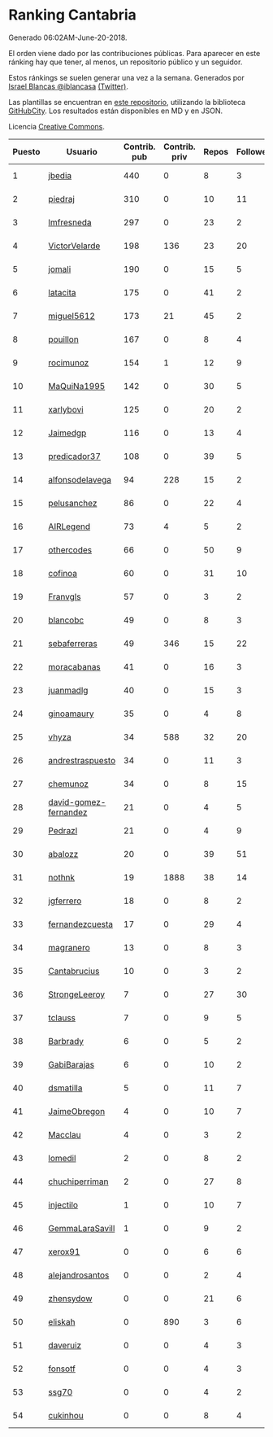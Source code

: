 # Ranking Cantabria

Generado 06:02AM-June-20-2018.

El orden viene dado por las contribuciones públicas. Para aparecer en este ránking hay que tener, al menos, un repositorio público y un seguidor.

Estos ránkings se suelen generar una vez a la semana. Generados por [Israel Blancas @iblancasa](https://github.com/iblancasa/) [(Twitter)](https://twitter.com/iblancasa).

Las plantillas se encuentran en [este repositorio](https://github.com/iblancasa/GH-Spanish-Ranking), utilizando la biblioteca [GitHubCity](https://github.com/iblancasa/GitHubCity). Los resultados están disponibles en MD y en JSON.

Licencia [Creative Commons](https://creativecommons.org/licenses/by/4.0/).

| Puesto   |  Usuario  | Contrib. pub | Contrib. priv |Repos| Followers | Desde |  Avatar  |
|----------|-----------|--------------|---------------|-----|-----------|-------|----------|
|1|[jbedia](https://github.com/jbedia)|440|0|8|3|2013-10-28|![jbedia]()|
|2|[piedraj](https://github.com/piedraj)|310|0|10|11|2012-12-05|![piedraj]()|
|3|[lmfresneda](https://github.com/lmfresneda)|297|0|23|2|2015-06-20|![lmfresneda]()|
|4|[VictorVelarde](https://github.com/VictorVelarde)|198|136|23|20|2010-10-28|![VictorVelarde]()|
|5|[jomali](https://github.com/jomali)|190|0|15|5|2012-02-01|![jomali]()|
|6|[latacita](https://github.com/latacita)|175|0|41|2|2013-05-03|![latacita]()|
|7|[miguel5612](https://github.com/miguel5612)|173|21|45|2|2016-03-29|![miguel5612]()|
|8|[pouillon](https://github.com/pouillon)|167|0|8|4|2013-09-16|![pouillon]()|
|9|[rocimunoz](https://github.com/rocimunoz)|154|1|12|9|2013-03-02|![rocimunoz]()|
|10|[MaQuiNa1995](https://github.com/MaQuiNa1995)|142|0|30|5|2015-12-14|![MaQuiNa1995]()|
|11|[xarlybovi](https://github.com/xarlybovi)|125|0|20|2|2015-10-28|![xarlybovi]()|
|12|[Jaimedgp](https://github.com/Jaimedgp)|116|0|13|4|2015-10-02|![Jaimedgp]()|
|13|[predicador37](https://github.com/predicador37)|108|0|39|5|2012-09-07|![predicador37]()|
|14|[alfonsodelavega](https://github.com/alfonsodelavega)|94|228|15|2|2014-02-06|![alfonsodelavega]()|
|15|[pelusanchez](https://github.com/pelusanchez)|86|0|22|4|2016-04-22|![pelusanchez]()|
|16|[AIRLegend](https://github.com/AIRLegend)|73|4|5|2|2014-11-10|![AIRLegend]()|
|17|[othercodes](https://github.com/othercodes)|66|0|50|9|2013-06-25|![othercodes]()|
|18|[cofinoa](https://github.com/cofinoa)|60|0|31|10|2013-07-26|![cofinoa]()|
|19|[Franvgls](https://github.com/Franvgls)|57|0|3|2|2013-07-31|![Franvgls]()|
|20|[blancobc](https://github.com/blancobc)|49|0|8|3|2013-12-24|![blancobc]()|
|21|[sebaferreras](https://github.com/sebaferreras)|49|346|15|22|2016-02-12|![sebaferreras]()|
|22|[moracabanas](https://github.com/moracabanas)|41|0|16|3|2013-05-09|![moracabanas]()|
|23|[juanmadlg](https://github.com/juanmadlg)|40|0|15|3|2011-11-04|![juanmadlg]()|
|24|[ginoamaury](https://github.com/ginoamaury)|35|0|4|8|2016-09-06|![ginoamaury]()|
|25|[vhyza](https://github.com/vhyza)|34|588|32|20|2010-05-04|![vhyza]()|
|26|[andrestraspuesto](https://github.com/andrestraspuesto)|34|0|11|3|2014-01-16|![andrestraspuesto]()|
|27|[chemunoz](https://github.com/chemunoz)|34|0|8|15|2016-01-13|![chemunoz]()|
|28|[david-gomez-fernandez](https://github.com/david-gomez-fernandez)|21|0|4|5|2012-03-23|![david-gomez-fernandez]()|
|29|[Pedrazl](https://github.com/Pedrazl)|21|0|4|9|2014-12-04|![Pedrazl]()|
|30|[abalozz](https://github.com/abalozz)|20|0|39|51|2012-01-08|![abalozz]()|
|31|[nothnk](https://github.com/nothnk)|19|1888|38|14|2009-09-05|![nothnk]()|
|32|[jgferrero](https://github.com/jgferrero)|18|0|8|2|2015-03-12|![jgferrero]()|
|33|[fernandezcuesta](https://github.com/fernandezcuesta)|17|0|29|4|2014-04-16|![fernandezcuesta]()|
|34|[magranero](https://github.com/magranero)|13|0|8|3|2016-03-30|![magranero]()|
|35|[Cantabrucius](https://github.com/Cantabrucius)|10|0|3|2|2016-02-24|![Cantabrucius]()|
|36|[StrongeLeeroy](https://github.com/StrongeLeeroy)|7|0|27|30|2011-06-03|![StrongeLeeroy]()|
|37|[tclauss](https://github.com/tclauss)|7|0|9|5|2013-02-11|![tclauss]()|
|38|[Barbrady](https://github.com/Barbrady)|6|0|5|2|2014-01-18|![Barbrady]()|
|39|[GabiBarajas](https://github.com/GabiBarajas)|6|0|10|2|2017-01-18|![GabiBarajas]()|
|40|[dsmatilla](https://github.com/dsmatilla)|5|0|11|7|2011-02-14|![dsmatilla]()|
|41|[JaimeObregon](https://github.com/JaimeObregon)|4|0|10|7|2010-09-27|![JaimeObregon]()|
|42|[Macclau](https://github.com/Macclau)|4|0|3|2|2018-05-02|![Macclau]()|
|43|[lomedil](https://github.com/lomedil)|2|0|8|2|2012-08-06|![lomedil]()|
|44|[chuchiperriman](https://github.com/chuchiperriman)|2|0|27|8|2008-11-25|![chuchiperriman]()|
|45|[injectilo](https://github.com/injectilo)|1|0|10|7|2014-09-01|![injectilo]()|
|46|[GemmaLaraSavill](https://github.com/GemmaLaraSavill)|1|0|9|2|2015-05-08|![GemmaLaraSavill]()|
|47|[xerox91](https://github.com/xerox91)|0|0|6|6|2011-04-19|![xerox91]()|
|48|[alejandrosantos](https://github.com/alejandrosantos)|0|0|2|4|2011-07-13|![alejandrosantos]()|
|49|[zhensydow](https://github.com/zhensydow)|0|0|21|6|2011-05-09|![zhensydow]()|
|50|[eliskah](https://github.com/eliskah)|0|890|3|6|2012-07-12|![eliskah]()|
|51|[daveruiz](https://github.com/daveruiz)|0|0|4|3|2012-08-16|![daveruiz]()|
|52|[fonsotf](https://github.com/fonsotf)|0|0|4|3|2015-11-03|![fonsotf]()|
|53|[ssg70](https://github.com/ssg70)|0|0|4|2|2015-11-04|![ssg70]()|
|54|[cukinhou](https://github.com/cukinhou)|0|0|8|4|2015-12-14|![cukinhou]()|
